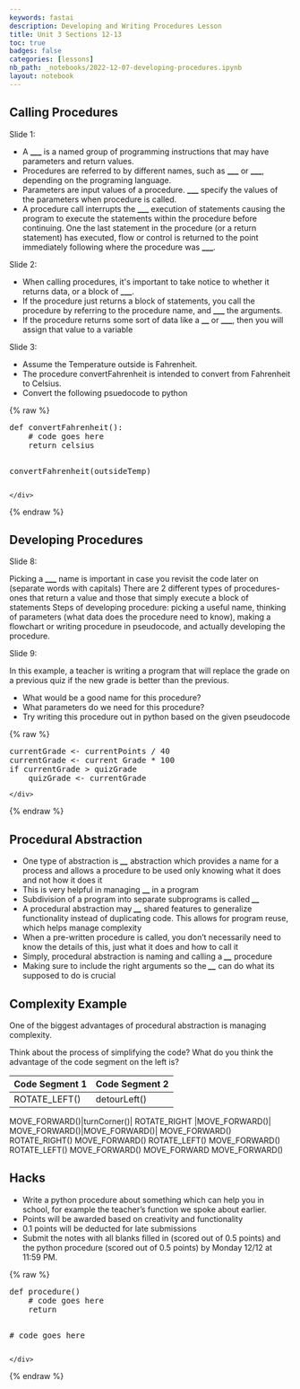 ```yaml
---
keywords: fastai
description: Developing and Writing Procedures Lesson
title: Unit 3 Sections 12-13
toc: true
badges: false
categories: [lessons]
nb_path: _notebooks/2022-12-07-developing-procedures.ipynb
layout: notebook
---
```


<!--
#################################################
### THIS FILE WAS AUTOGENERATED! DO NOT EDIT! ###
#################################################
# file to edit: _notebooks/2022-12-07-developing-procedures.ipynb
-->

<div class="container" id="notebook-container">
        
<div class="cell border-box-sizing text_cell rendered"><div class="inner_cell">
<div class="text_cell_render border-box-sizing rendered_html">
<h2 id="Calling-Procedures">Calling Procedures<a class="anchor-link" href="#Calling-Procedures"> </a></h2><p>Slide 1:</p>
<ul>
<li>A <strong>___</strong> is a named group of programming instructions that may have parameters and return values.</li>
<li>Procedures are referred to by different names, such as <strong>___</strong> or <strong>___</strong>, depending on the programing language.</li>
<li>Parameters are input values of a procedure. <strong>___</strong> specify the values of the parameters when procedure is called.</li>
<li>A procedure call interrupts the <strong>___</strong> execution of statements causing the program to execute the statements within the procedure before continuing. One the last statement in the procedure (or a return statement) has executed, flow or control is returned to the point immediately following where the procedure was <strong>___</strong>.</li>
</ul>
<p>Slide 2:</p>
<ul>
<li>When calling procedures, it's important to take notice to whether it returns data, or a block of <strong>___</strong>.</li>
<li>If the procedure just returns a block of statements, you call the procedure by referring to the procedure name, and <strong>___</strong> the arguments.</li>
<li>If the procedure returns some sort of data like a <strong>__</strong> or <strong>___</strong>, then you will assign that value to a variable</li>
</ul>
<p>Slide 3:</p>
<ul>
<li>Assume the Temperature outside is Fahrenheit. </li>
<li>The procedure convertFahrenheit is intended to convert from Fahrenheit to Celsius.</li>
<li>Convert the following psuedocode to python</li>
</ul>

</div>
</div>
</div>
    {% raw %}
    
<div class="cell border-box-sizing code_cell rendered">
<div class="input">

<div class="inner_cell">
    <div class="input_area">
<div class=" highlight hl-python"><pre><span></span><span class="k">def</span> <span class="nf">convertFahrenheit</span><span class="p">():</span>
    <span class="c1"># code goes here</span>
    <span class="k">return</span> <span class="n">celsius</span>

<span class="n">convertFahrenheit</span><span class="p">(</span><span class="n">outsideTemp</span><span class="p">)</span>
</pre></div>

    </div>
</div>
</div>

</div>
    {% endraw %}

<div class="cell border-box-sizing text_cell rendered"><div class="inner_cell">
<div class="text_cell_render border-box-sizing rendered_html">
<h2 id="Developing-Procedures">Developing Procedures<a class="anchor-link" href="#Developing-Procedures"> </a></h2><p>Slide 8:</p>
<p>Picking a <strong>___</strong> name is important in case you revisit the code later on (separate words with capitals)
There are 2 different types of procedures- ones that return a value and those that simply execute a block of statements
Steps of developing procedure: picking a useful name, thinking of parameters (what data does the procedure need to know), making a flowchart or writing procedure in pseudocode, and actually developing the procedure.</p>
<p>Slide 9:</p>
<p>In this example, a teacher is writing a program that will replace the grade on a previous quiz if the new grade is better than the previous.</p>
<ul>
<li>What would be a good name for this procedure?</li>
<li>What parameters do we need for this procedure?</li>
<li>Try writing this procedure out in python based on the given pseudocode</li>
</ul>

</div>
</div>
</div>
    {% raw %}
    
<div class="cell border-box-sizing code_cell rendered">
<div class="input">

<div class="inner_cell">
    <div class="input_area">
<div class=" highlight hl-python"><pre><span></span><span class="n">currentGrade</span> <span class="o">&lt;-</span> <span class="n">currentPoints</span> <span class="o">/</span> <span class="mi">40</span>
<span class="n">currentGrade</span> <span class="o">&lt;-</span> <span class="n">current</span> <span class="n">Grade</span> <span class="o">*</span> <span class="mi">100</span>
<span class="k">if</span> <span class="n">currentGrade</span> <span class="o">&gt;</span> <span class="n">quizGrade</span>
    <span class="n">quizGrade</span> <span class="o">&lt;-</span> <span class="n">currentGrade</span>
</pre></div>

    </div>
</div>
</div>

</div>
    {% endraw %}

<div class="cell border-box-sizing text_cell rendered"><div class="inner_cell">
<div class="text_cell_render border-box-sizing rendered_html">
<h2 id="Procedural-Abstraction">Procedural Abstraction<a class="anchor-link" href="#Procedural-Abstraction"> </a></h2><ul>
<li>One type of abstraction is <strong><em>__</em></strong> abstraction which provides a name for a process and allows a procedure to be used only knowing what it does and not how it does it</li>
<li>This is very helpful in managing <strong>__</strong> in a program</li>
<li>Subdivision of a program into separate subprograms is called <strong><em>__</em></strong></li>
<li>A procedural abstraction may <strong><em>__</em></strong> shared features to generalize functionality instead of duplicating code. This allows for program reuse, which helps manage complexity</li>
<li>When a pre-written procedure is called, you don’t necessarily need to know the details of this, just what it does and how to call it</li>
<li>Simply, procedural abstraction is naming and calling a <strong><em>__</em></strong> procedure</li>
<li>Making sure to include the right arguments so the <strong><em>__</em></strong> can do what its supposed to do is crucial</li>
</ul>

</div>
</div>
</div>
<div class="cell border-box-sizing text_cell rendered"><div class="inner_cell">
<div class="text_cell_render border-box-sizing rendered_html">
<h2 id="Complexity-Example">Complexity Example<a class="anchor-link" href="#Complexity-Example"> </a></h2><p>One of the biggest advantages of procedural abstraction is managing complexity.</p>
<p>Think about the process of simplifying the code?
What do you think the advantage of the code segment on the left is?</p>
<table>
<thead><tr>
<th>Code Segment 1</th>
<th>Code Segment 2</th>
</tr>
</thead>
<tbody>
<tr>
<td>ROTATE_LEFT()</td>
<td>detourLeft()</td>
</tr>
</tbody>
</table>
<p>MOVE_FORWARD()|turnCorner()| 
ROTATE_RIGHT  |MOVE_FORWARD()| 
MOVE_FORWARD()|MOVE_FORWARD()|
MOVE_FORWARD()
ROTATE_RIGHT()
MOVE_FORWARD()
ROTATE_LEFT()
MOVE_FORWARD()
ROTATE_LEFT()
MOVE_FORWARD()
MOVE_FORWARD
MOVE_FORWARD()</p>

</div>
</div>
</div>
<div class="cell border-box-sizing text_cell rendered"><div class="inner_cell">
<div class="text_cell_render border-box-sizing rendered_html">
<h2 id="Hacks">Hacks<a class="anchor-link" href="#Hacks"> </a></h2><ul>
<li>Write a python procedure about something which can help you in school, for example the teacher’s function we spoke about earlier.</li>
<li>Points will be awarded based on creativity and functionality</li>
<li>0.1 points will be deducted for late submissions</li>
<li>Submit the notes with all blanks filled in (scored out of 0.5 points) and the python procedure (scored out of 0.5 points) by Monday 12/12 at 11:59 PM.</li>
</ul>

</div>
</div>
</div>
    {% raw %}
    
<div class="cell border-box-sizing code_cell rendered">
<div class="input">

<div class="inner_cell">
    <div class="input_area">
<div class=" highlight hl-python"><pre><span></span><span class="k">def</span> <span class="nf">procedure</span><span class="p">()</span>
    <span class="c1"># code goes here</span>
    <span class="k">return</span> 

<span class="c1"># code goes here</span>
</pre></div>

    </div>
</div>
</div>

</div>
    {% endraw %}

</div>
 

